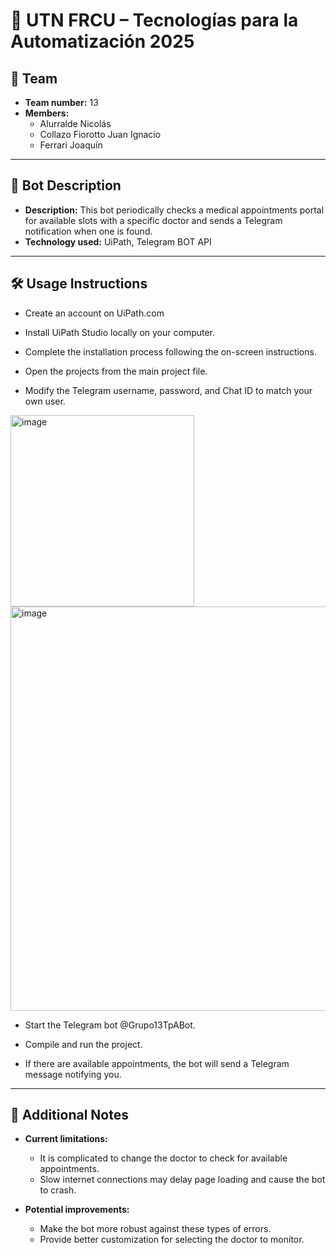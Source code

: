 # 📌 UTN FRCU – Tecnologías para la Automatización 2025

## 👥 Team
- **Team number:** 13
- **Members:**
  - Alurralde Nicolás
  - Collazo Fiorotto Juan Ignacio
  - Ferrari Joaquín

---

## 🤖 Bot Description
- **Description:** 
This bot periodically checks a medical appointments portal for available slots with a specific doctor and sends a Telegram notification when one is found.
- **Technology used:**
UiPath, Telegram BOT API

---

## 🛠️ Usage Instructions

- Create an account on UiPath.com
- Install UiPath Studio locally on your computer.
- Complete the installation process following the on-screen instructions.
- Open the projects from the main project file.

- Modify the Telegram username, password, and Chat ID to match your own user.
 <img width="294" height="306" alt="image" src="https://github.com/user-attachments/assets/b34e91a1-3510-402f-a567-ed215583f10d" />
 <img width="507" height="647" alt="image" src="https://github.com/user-attachments/assets/f48b3d58-de25-4fb9-a403-dc047c21f1bd" />


- Start the Telegram bot @Grupo13TpABot.

- Compile and run the project.

- If there are available appointments, the bot will send a Telegram message notifying you.

---

## 📝 Additional Notes

- **Current limitations:**  
  - It is complicated to change the doctor to check for available appointments.  
  - Slow internet connections may delay page loading and cause the bot to crash.  

- **Potential improvements:**  
  - Make the bot more robust against these types of errors.  
  - Provide better customization for selecting the doctor to monitor.  
